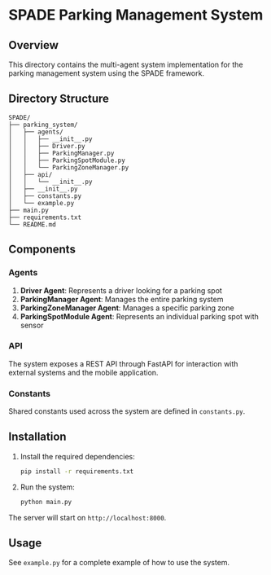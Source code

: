 # SPADE Parking Management System

## Overview

This directory contains the multi-agent system implementation for the parking management system using the SPADE framework.

## Directory Structure

```
SPADE/
├── parking_system/
│   ├── agents/
│   │   ├── __init__.py
│   │   ├── Driver.py
│   │   ├── ParkingManager.py
│   │   ├── ParkingSpotModule.py
│   │   └── ParkingZoneManager.py
│   ├── api/
│   │   └── __init__.py
│   ├── __init__.py
│   ├── constants.py
│   └── example.py
├── main.py
├── requirements.txt
└── README.md
```

## Components

### Agents

1. **Driver Agent**: Represents a driver looking for a parking spot
2. **ParkingManager Agent**: Manages the entire parking system
3. **ParkingZoneManager Agent**: Manages a specific parking zone
4. **ParkingSpotModule Agent**: Represents an individual parking spot with sensor

### API

The system exposes a REST API through FastAPI for interaction with external systems and the mobile application.

### Constants

Shared constants used across the system are defined in `constants.py`.

## Installation

1. Install the required dependencies:
   ```bash
   pip install -r requirements.txt
   ```

2. Run the system:
   ```bash
   python main.py
   ```

The server will start on `http://localhost:8000`.

## Usage

See `example.py` for a complete example of how to use the system.